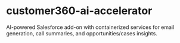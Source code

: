 # customer360-ai-accelerator
AI-powered Salesforce add-on with containerized services for email generation, call summaries, and opportunities/cases insights.
